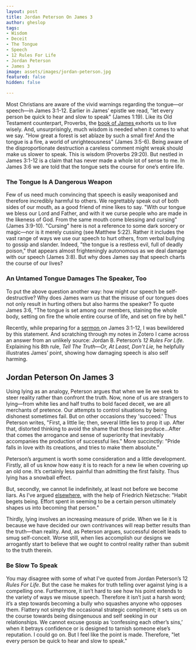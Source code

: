 ```yaml
---
layout: post
title: Jordan Peterson On James 3
author: gheslop
tags:
- Wisdom
- Deceit
- The Tongue
- Speech
- 12 Rules For Life
- Jordan Peterson
- James 3
image: assets/images/jordan-peterson.jpg
featured: false
hidden: false

---
```

Most Christians are aware of the vivid warnings regarding the tongue—or speech—in James 3:1-12. Earlier in James’ epistle we read, "let every person be quick to hear and slow to speak" (James 1:19). Like its Old Testament counterpart, Proverbs, the [book of James ](https://rekindle.co.za/content/the-epistle-of-james-wisdom-and-works/ "Wisdom And Works")exhorts us to live wisely. And, unsurprisingly, much wisdom is needed when it comes to what we say. "How great a forest is set ablaze by such a small fire! And the tongue is a fire, a world of unrighteousness" (James 3:5-6). Being aware of the disproportionate destruction a careless comment might wreak should make us slower to speak. This is wisdom (Proverbs 29:20). But nestled in James 3:1-12 is a claim that has never made a whole lot of sense to me. In James 3:6 we are told that the tongue sets the course for one’s entire life.

### The Tongue Is A Dangerous Weapon

Few of us need much convincing that speech is easily weaponised and therefore incredibly harmful to others. We regrettably speak out of both sides of our mouth, as a good friend of mine likes to say. "With our tongue we bless our Lord and Father, and with it we curse people who are made in the likeness of God. From the same mouth come blessing and cursing" (James 3:9-10). "Cursing" here is not a reference to some dark sorcery or magic—nor is it merely cussing (see Matthew 5:22). Rather it includes the vast range of ways we use our speech to hurt others, from verbal bullying to gossip and slander. Indeed, "the tongue is a restless evil, full of deadly poison," that appears almost frighteningly autonomous as we deal damage with our speech (James 3:8). But why does James say that speech charts the course of our lives?

### An Untamed Tongue Damages The Speaker, Too

To put the above question another way: how might our speech be self-destructive? Why does James warn us that the misuse of our tongues does not only result in hurting others but also harms the speaker? To quote James 3:6, "The tongue is set among our members, staining the whole body, setting on fire the whole entire course of life, and set on fire by hell."

Recently, while preparing for a [sermon ](https://citybowl.hopecity.co.za/sermons/the-taming-of-the-tongue/ "Taming The Tongue")on James 3:1-12, I was bewildered by this statement. And scratching through my notes in Zotero I came across an answer from an unlikely source: Jordan B. Peterson’s _12 Rules For Life_. Explaining his 8th rule, _Tell The Truth—Or, At Least, Don’t Lie,_ he helpfully illustrates James’ point, showing how damaging speech is also self harming.

## Jordan Peterson On James 3

Using lying as an analogy, Peterson argues that when we lie we seek to steer reality rather than confront the truth. Now, none of us are strangers to lying—from white lies and half truths to bold faced deceit, we are all merchants of pretence. Our attempts to control situations by being dishonest sometimes fail. But on other occasions they 'succeed.' Thus Peterson writes, "First, a little lie; then, several little lies to prop it up. After that, distorted thinking to avoid the shame that those lies produce…After that comes the arrogance and sense of superiority that inevitably accompanies the production of successful lies." More succinctly: "Pride falls in love with its creations, and tries to make them absolute."

Peterson’s argument is worth some consideration and a little development. Firstly, all of us know how easy it is to reach for a new lie when covering up an old one. It’s certainly less painful than admitting the first falsity. Thus lying has a snowball effect. 

But, secondly, we cannot lie indefinitely, at least not before we become liars. As I’ve argued [elsewhere](https://rekindle.co.za/content/2020-07-31-fridays-with-fred "How Habits Shape Us"), with the help of Friedrich Nietzsche: "Habit begets being. Effort spent in seeming to be a certain person ultimately shapes us into becoming that person."

Thirdly, lying involves an increasing measure of pride. When we lie it is because we have decided our own contrivances will reap better results than the truth—than reality. And, as Peterson argues, successful deceit leads to smug self-conceit. Worse still, when lies accomplish our designs we arrogantly start to believe that we ought to control reality rather than submit to the truth therein.

### Be Slow To Speak

You may disagree with some of what I’ve quoted from Jordan Peterson’s 12 _Rules For Life_. But the case he makes for truth telling over against lying is a compelling one. Furthermore, it isn’t hard to see how his point extends to the variety of ways we misuse speech. Therefore it isn’t just a harsh word; it’s a step towards becoming a bully who squashes anyone who opposes them. Flattery not simply the occasional strategic compliment; it sets us on the course towards being disingenuous and self seeking in our relationships. We cannot excuse gossip as ‘confessing each other’s sins,’ when it betrays confidence or is designed to tarnish someone else’s reputation. I could go on. But I feel like the point is made. Therefore, "let every person be quick to hear and slow to speak."